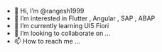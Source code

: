 - 👋 Hi, I’m @rangesh1999
- 👀 I’m interested in Flutter , Angular , SAP , ABAP
- 🌱 I’m currently learning UI5 Fiori
- 💞️ I’m looking to collaborate on ...
- 📫 How to reach me ...

<!---
rangesh1999/rangesh1999 is a ✨ special ✨ repository because its `README.md` (this file) appears on your GitHub profile.
You can click the Preview link to take a look at your changes.
--->
